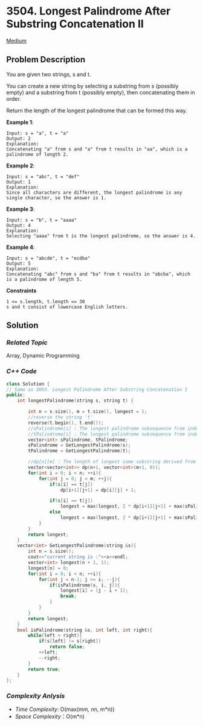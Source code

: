 # 3504. Longest Palindrome After Substring Concatenation II
[Medium](https://leetcode.com/problems/longest-palindrome-after-substring-concatenation-ii/description/)

## Problem Description

You are given two strings, s and t.

You can create a new string by selecting a substring from s (possibly empty) and a substring from t (possibly empty), then concatenating them in order.

Return the length of the longest palindrome that can be formed this way.


**Example 1**:
```
Input: s = "a", t = "a"
Output: 2
Explanation:
Concatenating "a" from s and "a" from t results in "aa", which is a palindrome of length 2.
```
**Example 2**:
```
Input: s = "abc", t = "def"
Output: 1
Explanation:
Since all characters are different, the longest palindrome is any single character, so the answer is 1.
```
**Example 3**:
```
Input: s = "b", t = "aaaa"
Output: 4
Explanation:
Selecting "aaaa" from t is the longest palindrome, so the answer is 4.
```

**Example 4**:
```
Input: s = "abcde", t = "ecdba"
Output: 5
Explanation:
Concatenating "abc" from s and "ba" from t results in "abcba", which is a palindrome of length 5.
```


**Constraints**
```
1 <= s.length, t.length <= 30
s and t consist of lowercase English letters.
```

## Solution

### _Related Topic_
   Array, Dynamic Programming

### _C++ Code_
```cpp
class Solution {
// Same as 3053. Longest Palindrome After Substring Concatenation I
public:
    int longestPalindrome(string s, string t) {

        int n = s.size(), m = t.size(), longest = 1;
        //reverse the string 't'
        reverse(t.begin(), t.end());
        //sPalindrome[i] : The longest palindrome subsequence from index 'i' in the string 's'
        //tPalindrome[i] : The longest palindrome subsequence from index 'i' in the string 't'
        vector<int> sPalindrome, tPalindrome;
        sPalindrome = GetLongestPalindrome(s);
        tPalindrome = GetLongestPalindrome(t);

        //dp[n][m] : The length of longest same substring derived from s[0 .. n-1] and t[0 ... m-1] 
        vector<vector<int>> dp(n+1, vector<int>(m+1, 0));
        for(int i = 0; i < n; ++i){
            for(int j = 0; j < m; ++j){
                if(s[i] == t[j])
                    dp[i+1][j+1] = dp[i][j] + 1;

                if(s[i] == t[j])
                    longest = max(longest, 2 * dp[i+1][j+1] + max(sPalindrome[i+1], tPalindrome[j+1]) );
                else
                    longest = max(longest, 2 * dp[i+1][j+1] + max(sPalindrome[i], tPalindrome[j]) );
            }
        }
        return longest;
    }
    vector<int> GetLongestPalindrome(string &s){
        int n = s.size();
        cout<<"current string is :"<<s<<endl;
        vector<int> longest(n + 1, 1);
        longest[n] = 0;
        for(int i = 0; i < n; ++i){
            for(int j = n-1; j >= i; --j){
                if(isPalindrome(s, i, j)){
                    longest[i] = (j - i + 1);
                    break;
                }
            }
        }
        return longest;
    }
    bool isPalindrome(string &s, int left, int right){
        while(left < right){
            if(s[left] != s[right])
                return false;
            ++left;
            --right;
        }
        return true;
    }
};
```

### _Complexity Anlysis_
- _Time Complexity_: O(max(m*m, n*n, m*n))
- _Space Complexity_：O(m*n)
